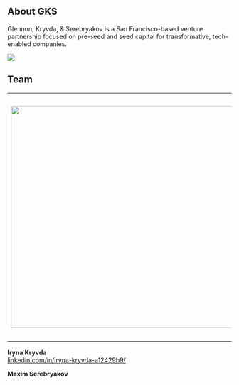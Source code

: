 ## About GKS

Glennon, Kryvda, & Serebryakov is a San Francisco-based venture partnership focused on pre-seed and seed capital for transformative, tech-enabled companies.

<p>
<img src="https://gks-vc.github.io/assets/images/hacker.jpg"> 
</p>

## Team

<table>
  <tr>
    <td><img src="https://gks-vc.github.io/assets/images/gksvc-glennon.jpg" width="500px"> </td>
    <td>
      
__Alan Glennon, PhD__  <br />
Alan Glennon began his career as a park ranger-geologist studying caves and geysers. He later earned a doctorate in computational geography and co-founded Arogi, an NSF-funded geospatial analytics company. After the company's exit, now living in Silicon Valley, he started advising startup founders and investing full time. <a href="https://angel.co/glennon">angel.co/glennon</a><br />
    </td>
  </tr>
</table>

__Iryna Kryvda__  
<a href="https://www.linkedin.com/in/iryna-kryvda-a12429b9/">linkedin.com/in/iryna-kryvda-a12429b9/</a>
<p />

__Maxim Serebryakov__  


